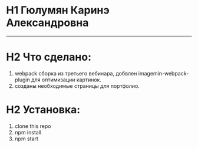 # H1 Гюлумян Каринэ Александровна
---
# H2 Что сделано:
1. webpack сборка из третьего вебинара, добвлен imagemin-webpack-plugin для оптимизации картинок.
2. созданы необходимые страницы для портфолио.

# H2 Установка:

1. clone this repo
2. npm install
3. npm start
